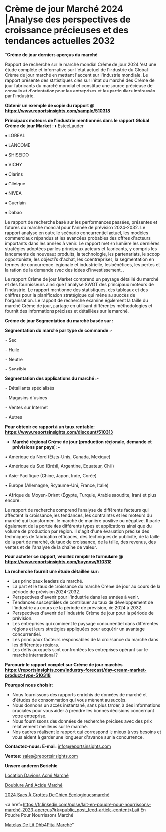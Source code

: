 # Crème de jour Marché 2024 |Analyse des perspectives de croissance précieuses et des tendances actuelles 2032

"<strong>Crème de jour derniers aperçus du marché</strong>

Rapport de recherche sur le marché mondial Crème de jour 2024 'est une étude complète et informative sur l'état actuel de l'industrie du Global Crème de jour marché en mettant l'accent sur l'industrie mondiale. Le rapport présente des statistiques clés sur l'état du marché des Crème de jour fabricants du marché mondial et constitue une source précieuse de conseils et d'orientation pour les entreprises et les particuliers intéressés par l'industrie.

<strong>Obtenir un exemple de copie du rapport @ <a href=https://www.reportsinsights.com/sample/510318>https://www.reportsinsights.com/sample/510318</a></strong>

<strong>Principaux moteurs de l'industrie mentionnés dans le rapport Global Crème de jour Market</strong> :
♦ EsteeLauder

♦ LOREAL

♦ LANCOME

♦ SHISEIDO

♦ VICHY

♦ Clarins

♦ Clinique

♦ NIVEA

♦ Guerlain

♦ Dabao

Le rapport de recherche basé sur les performances passées, présentes et futures du marché mondial pour l'année de prévision 2024-2032. Le rapport analyse en outre le scénario concurrentiel actuel, les modèles commerciaux répandus et les avancées probables des offres d'acteurs importants dans les années à venir. Le rapport met en lumière les dernières stratégies adoptées par les principaux acteurs et fabricants, y compris les lancements de nouveaux produits, la technologie, les partenariats, le scoop opportuniste, les objectifs d'achat, les coentreprises, la segmentation en termes de concurrence régionale et industrielle, les bénéfices, les pertes et la ration de la demande avec des idées d'investissement. .

Le rapport Crème de jour Market comprend un paysage détaillé du marché et des fournisseurs ainsi que l'analyse SWOT des principaux moteurs de l'industrie. Le rapport mentionne des statistiques, des tableaux et des chiffres pour la planification stratégique qui mène au succès de l'organisation. Le rapport de recherche examine également la taille du marché Crème de jour, partage en utilisant différentes méthodologies et fournit des informations précises et détaillées sur le marché.

<strong>Crème de jour Segmentation du marché basée sur :</strong>

<strong>Segmentation du marché par type de commande :-</strong>

⁃ Sec

⁃ Huile

⁃ Neutre

⁃ Sensible

<strong>Segmentation des applications du marché :-</strong>

⁃ Détaillants spécialisés

⁃ Magasins d'usines

⁃ Ventes sur Internet

⁃ Autres

<strong>Pour obtenir ce rapport à un taux rentable: <a href=https://www.reportsinsights.com/discount/510318>https://www.reportsinsights.com/discount/510318</a></strong>
<ul>
  <li><strong>Marché régional Crème de jour (production régionale, demande et prévisions par pays): -</strong></li>
</ul>
• Amérique du Nord (États-Unis, Canada, Mexique)

• Amérique du Sud (Brésil, Argentine, Equateur, Chili)

• Asie-Pacifique (Chine, Japon, Inde, Corée)

• Europe (Allemagne, Royaume-Uni, France, Italie)

• Afrique du Moyen-Orient (Égypte, Turquie, Arabie saoudite, Iran) et plus encore.

Le rapport de recherche comprend l’analyse de différents facteurs qui affectent la croissance, les tendances, les contraintes et les moteurs du marché qui transforment le marché de manière positive ou négative. Il parle également de la portée des différents types et applications ainsi que du volume de production par région. Il s'agit d'une évaluation précise des techniques de fabrication efficaces, des techniques de publicité, de la taille de la part de marché, du taux de croissance, de la taille, des revenus, des ventes et de l'analyse de la chaîne de valeur.

<strong>Pour acheter ce rapport, veuillez remplir le formulaire @   <a href=https://www.reportsinsights.com/buynow/510318>https://www.reportsinsights.com/buynow/510318</a></strong>

<strong>La recherche fournit une étude détaillée sur:</strong>
<ul>
  <li>Les principaux leaders du marché.</li>
  <li>La part et le taux de croissance du marché Crème de jour au cours de la période de prévision 2024-2032.</li>
  <li>Perspectives d'avenir pour l'industrie dans les années à venir.</li>
  <li>Tendances susceptibles de contribuer au taux de développement de l'industrie au cours de la période de prévision, de 2024 à 2032.</li>
  <li>Perspectives d'avenir de l'industrie Crème de jour pour la période de prévision.</li>
  <li>Les entreprises qui dominent le paysage concurrentiel dans différentes régions et leurs stratégies appliquées pour acquérir un avantage concurrentiel.</li>
  <li>Les principaux facteurs responsables de la croissance du marché dans les différentes régions.</li>
  <li>Les défis auxquels sont confrontées les entreprises opérant sur le marché international ?</li>
</ul>

<strong>Parcourir le rapport complet sur Crème de jour marchés <a href=https://reportsinsights.com/industry-forecast/day-cream-market-product-type-510318>https://reportsinsights.com/industry-forecast/day-cream-market-product-type-510318</a></strong>

<strong>Pourquoi nous choisir:</strong>
<ul>
  <li>Nous fournissons des rapports enrichis de données de marché et d'études de consommation qui vous mènent au succès.</li>
  <li>Nous donnons un accès instantané, sans plus tarder, à des informations cruciales pour vous aider à prendre les bonnes décisions concernant votre entreprise.</li>
  <li>Nous fournissons des données de recherche précises avec des prix relativement meilleurs sur le marché.</li>
  <li>Nos cadres réalisent le rapport qui correspond le mieux à vos besoins et vous aident à garder une longueur d'avance sur la concurrence.</li>
</ul>
<strong>Contactez-nous:
</strong><strong>E-mail:</strong> <a href=mailto:info@reportsinsights.com>info@reportsinsights.com</a>

<strong>Ventes</strong>: <a href=mailto:sales@reportsinsights.com>sales@reportsinsights.com</a>

<strong>Unsere anderen Berichte</strong>

<a href=https://www.linkedin.com/pulse/location-davions-acmi-march%C3%A9-analyse-des-parts-5g4rf/>Location Davions Acmi Marché</a>

<a href=https://www.linkedin.com/pulse/doublure-anti-acide-march%C3%A9-2024-part-et-l0gec/>Doublure Anti Acide Marché</a>

<a href=https://www.linkedin.com/pulse/2024-sacs-à-crottes-de-chien-écologiquesmarché-pdhmc/>2024 Sacs À Crottes De Chien Écologiquesmarché</a>

<a href=https://fr.linkedin.com/pulse/lait-en-poudre-pour-nourrissons-marché-2023-aperçus?trk=public_post_feed-article-content>Lait En Poudre Pour Nourrissons Marché</a>

<a href=https://www.linkedin.com/pulse/matelas-de-lit-dh%C3%B4pital-march%C3%A9informations-v5qef/>Matelas De Lit Dhb4Pital Marché</a>"
